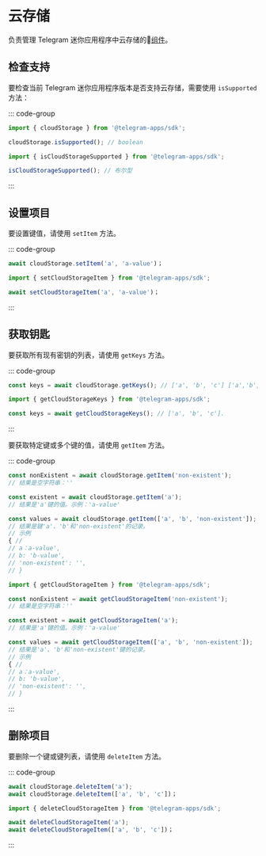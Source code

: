# 云存储

负责管理 Telegram 迷你应用程序中云存储的💠[组件](../scopes.md)。

## 检查支持

要检查当前 Telegram 迷你应用程序版本是否支持云存储，需要使用
`isSupported` 方法：

::: code-group

```ts [Variable]
import { cloudStorage } from '@telegram-apps/sdk';

cloudStorage.isSupported(); // boolean
```

```ts [Functions]
import { isCloudStorageSupported } from '@telegram-apps/sdk';

isCloudStorageSupported(); // 布尔型
```

:::

## 设置项目

要设置键值，请使用 `setItem` 方法。

::: code-group

```ts [Variable]
await cloudStorage.setItem('a', 'a-value')；
```

```ts [Functions]
import { setCloudStorageItem } from '@telegram-apps/sdk';

await setCloudStorageItem('a', 'a-value')；
```

:::

## 获取钥匙

要获取所有现有密钥的列表，请使用 `getKeys` 方法。

::: code-group

```ts [Variable]
const keys = await cloudStorage.getKeys(); // ['a', 'b', 'c'] ['a','b','c']。
```

```ts [Functions]
import { getCloudStorageKeys } from '@telegram-apps/sdk';

const keys = await getCloudStorageKeys(); // ['a', 'b', 'c'].
```

:::

要获取特定键或多个键的值，请使用 `getItem` 方法。

::: code-group

```ts [Variable]
const nonExistent = await cloudStorage.getItem('non-existent');
// 结果是空字符串：''

const existent = await cloudStorage.getItem('a');
// 结果是'a'键的值。示例：'a-value'

const values = await cloudStorage.getItem(['a', 'b', 'non-existent']);
// 结果是键'a'、'b'和'non-existent'的记录。 
// 示例
{ // 
// a：a-value', 
// b: 'b-value', 
// 'non-existent': '', 
// }
```

```ts [Functions]
import { getCloudStorageItem } from '@telegram-apps/sdk';

const nonExistent = await getCloudStorageItem('non-existent');
// 结果是空字符串：''

const existent = await getCloudStorageItem('a');
// 结果是'a'键的值。示例：'a-value'

const values = await getCloudStorageItem(['a', 'b', 'non-existent']);
// 结果是'a'、'b'和'non-existent'键的记录。 
// 示例
{ // 
// a：a-value', 
// b: 'b-value', 
// 'non-existent': '', 
// }
```

:::

## 删除项目

要删除一个键或键列表，请使用 `deleteItem` 方法。

::: code-group

```ts [Variable]
await cloudStorage.deleteItem('a');
await cloudStorage.deleteItem(['a', 'b', 'c'])；
```

```ts [Functions]
import { deleteCloudStorageItem } from '@telegram-apps/sdk';

await deleteCloudStorageItem('a');
await deleteCloudStorageItem(['a', 'b', 'c'])；
```

:::
